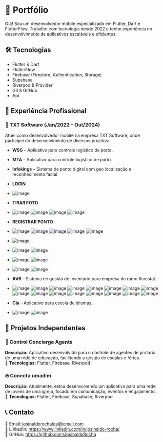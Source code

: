 # 🚀 Portfólio

Olá! Sou um desenvolvedor mobile especializado em Flutter, Dart e FlutterFlow. Trabalho com tecnologia desde 2022 e tenho experiência no desenvolvimento de aplicativos escaláveis e eficientes.  

## 🛠️ Tecnologias  
- Flutter & Dart  
- FlutterFlow  
- Firebase (Firestore, Authentication, Storage)
- Supabase
- Riverpod & Provider  
- Git & GitHub
- Api  

## 💼 Experiência Profissional  

### 🏢 TXT Software (Jan/2022 - Out/2024)  
Atuei como desenvolvedor mobile na empresa TXT Software, onde participei do desenvolvimento de diversos projetos:  

- **WSG** – Aplicativo para controle logístico de porto.  
- **MTA** – Aplicativo para controle logístico de porto.    
- **Infokings** – Sistema de ponto digital com geo localização e reconhecimento facial.

- **LOGIN**
- ![image](https://github.com/user-attachments/assets/67956ad8-e3f2-4157-aee6-53744f0decad)
  
- **TIRAR FOTO**
- ![image](https://github.com/user-attachments/assets/0715cc47-51e7-4d77-993c-f3b881947f9c) ![image](https://github.com/user-attachments/assets/a57bdf65-1efa-40c6-8f40-aca23790d3de) ![image](https://github.com/user-attachments/assets/f558bcb0-2cec-47ca-9111-dc33ba1bcbdd) ![image](https://github.com/user-attachments/assets/6e3cb638-9c78-45d7-abf6-64dbaa0931f2)

- **REGISTRAR PONTO**
- ![image](https://github.com/user-attachments/assets/821591d0-2f16-4e0e-921f-08981709cfd6) ![image](https://github.com/user-attachments/assets/90a0c34e-e664-411d-b76a-9f5d4102caf5) ![image](https://github.com/user-attachments/assets/ce19a222-edf3-460f-95c1-b4a95f176c2a) ![image](https://github.com/user-attachments/assets/268b28b3-b145-4cf5-bd78-7ffad656547f) ![image](https://github.com/user-attachments/assets/cf1148c1-01c7-46a6-a026-b7f4d03bf9b1)

- ![image](https://github.com/user-attachments/assets/4ea0013f-7003-420a-8734-6927aa6bed9b)

- ![image](https://github.com/user-attachments/assets/3195620b-6bd8-409c-85c2-26c292402ccb) ![image](https://github.com/user-attachments/assets/9bebce08-03c5-44a7-addf-eeb14dc7eb1c)

- ![image](https://github.com/user-attachments/assets/01f08264-5a73-4f5d-af05-1ceca9a302b1) ![image](https://github.com/user-attachments/assets/689e03ca-e679-4597-801e-c29f029ff7a0)

- ![image](https://github.com/user-attachments/assets/6aba7d07-3f82-4e24-af00-8097c7696477) ![image](https://github.com/user-attachments/assets/598b831a-2d26-464f-8812-19e15bcf52bf)



















- **AVB** – Sistema de gestão de inventário para empresa do ramo florestal.
- ![image](https://github.com/user-attachments/assets/7e19f413-14f8-4cb1-9163-32aa21db5b6a) ![image](https://github.com/user-attachments/assets/bd986da5-1da1-4462-b0c3-b87c68088658) ![image](https://github.com/user-attachments/assets/9a3eb3fc-ffd6-4fd1-a846-5061f43f8ba6) ![image](https://github.com/user-attachments/assets/32ebbac2-6cdc-4cfa-9f58-925671ad430a) ![image](https://github.com/user-attachments/assets/306db623-c106-4ccf-97fa-5cdef1424196) ![image](https://github.com/user-attachments/assets/425e80d8-5281-46f8-92d1-72bfc4281f82) ![image](https://github.com/user-attachments/assets/25dba516-33f5-40e7-b6c5-2f554b8cc146) ![image](https://github.com/user-attachments/assets/f44839c0-6a7d-4c02-8417-31a8eacb0e8e) ![image](https://github.com/user-attachments/assets/ee3320df-04f8-45cd-8ed0-98bd9dd1e995) 
 ![image](https://github.com/user-attachments/assets/87a7b844-ba6c-48a0-b0ff-87dbd64dd16e)
 ![image](https://github.com/user-attachments/assets/d67d1853-05e3-4c0f-91ee-7d7a5054611b) ![image](https://github.com/user-attachments/assets/4c33ce1a-0f0e-4a3c-b4bd-749215af081a) ![image](https://github.com/user-attachments/assets/ceb4ca57-3dec-4994-bf83-e0f9e60a3aeb) ![image](https://github.com/user-attachments/assets/b7bef94a-fe3b-4de1-bb6c-d880262a8e59) ![image](https://github.com/user-attachments/assets/57501ecd-e7db-431a-8b97-af14f9a7a042) ![image](https://github.com/user-attachments/assets/87eccbf3-1a8a-4e6f-aa2f-b0394360ede8) 











- **Cia** – Aplicativo para escola de idiomas.
- ![image](https://github.com/user-attachments/assets/c641f26e-592c-4a5e-8e87-9f3675b34ee6)  ![image](https://github.com/user-attachments/assets/1155528b-18f2-418d-81f0-4232850105f7) 



## 📌 Projetos Independentes  

### 📱 Control Concierge Agents  
**Descrição:** Aplicativo desenvolvido para o controle de agentes de portaria de uma rede de educação, facilitando a gestão de escalas e férias.  
📌 **Tecnologias:** Flutter, Firebase, Riverpod  

### 🔥 Conecta umadim  
**Descrição:** Atualmente, estou desenvolvendo um aplicativo para uma rede de jovens de uma igreja, focado em comunicação, eventos e engajamento.  
📌 **Tecnologias:** Flutter, Firebase, Supabase, Riverpod  

## 📞 Contato  
📧 Email: josinaldorochaleal@email.com  
💼 LinkedIn: https://www.linkedin.com/in/josinaldo-rocha/  
📂 GitHub: https://github.com/JosinaldoRocha  
